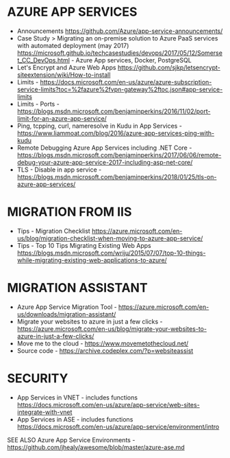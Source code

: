 # AZURE APP SERVICES
* Announcements <https://github.com/Azure/app-service-announcements/>
* Case Study > Migrating an on-premise solution to Azure PaaS services with automated deployment (may 2017) <https://microsoft.github.io/techcasestudies/devops/2017/05/12/Somerset_CC_DevOps.html> - Azure App services, Docker, PostgreSQL
* Let's Encrypt and Azure Web Apps <https://github.com/sjkp/letsencrypt-siteextension/wiki/How-to-install>
* Limits - https://docs.microsoft.com/en-us/azure/azure-subscription-service-limits?toc=%2fazure%2fvpn-gateway%2ftoc.json#app-service-limits
* Limits - Ports - https://blogs.msdn.microsoft.com/benjaminperkins/2016/11/02/port-limit-for-an-azure-app-service/
* Ping, tcpping, curl, nameresolve in Kudu in App Services - <https://www.liammoat.com/blog/2016/azure-app-services-ping-with-kudu>
* Remote Debugging Azure App Services including .NET Core - https://blogs.msdn.microsoft.com/benjaminperkins/2017/06/06/remote-debug-your-azure-app-service-2017-including-asp-net-core/
* TLS - Disable in app service - https://blogs.msdn.microsoft.com/benjaminperkins/2018/01/25/tls-on-azure-app-services/

# MIGRATION FROM IIS
* Tips - Migration Checklist <https://azure.microsoft.com/en-us/blog/migration-checklist-when-moving-to-azure-app-service/>
* Tips - Top 10 Tips Migrating Existing Web Apps  <https://blogs.msdn.microsoft.com/wriju/2015/07/07/top-10-things-while-migrating-existing-web-applications-to-azure/>

# MIGRATION ASSISTANT
* Azure App Service Migration Tool - <https://azure.microsoft.com/en-us/downloads/migration-assistant/>
* Migrate your websites to azure in just a few clicks - <https://azure.microsoft.com/en-us/blog/migrate-your-websites-to-azure-in-just-a-few-clicks/>
* Move me to the cloud - <https://www.movemetothecloud.net/>
* Source code - <https://archive.codeplex.com/?p=websiteassist>

# SECURITY
* App Services in VNET - includes functions <https://docs.microsoft.com/en-us/azure/app-service/web-sites-integrate-with-vnet>
* App Services in ASE - includes functions <https://docs.microsoft.com/en-us/azure/app-service/environment/intro>

SEE ALSO Azure App Service Environments - <https://github.com/jhealy/awesome/blob/master/azure-ase.md>